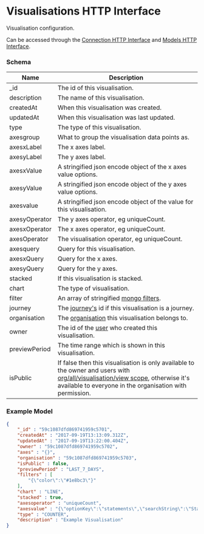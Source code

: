 ---
---

# Visualisations HTTP Interface

Visualisation configuration.

Can be accessed through the [Connection HTTP Interface](../http-connection) and [Models HTTP Interface](../http-models).

### Schema

Name | Description
--- | ---
_id | The id of this visualisation.
description | The name of this visualisation.
createdAt | When this visualisation was created.
updatedAt | When this visualisation was last updated.
type | The type of this visualisation.
axesgroup | What to group the visualisation data points as.
axesxLabel | The x axes label.
axesyLabel | The y axes label.
axesxValue | A stringified json encode object of the x axes value options.
axesyValue | A stringified json encode object of the y axes value options.
axesvalue | A stringified json encode object of the value for this visualisation.
axesyOperator | The y axes operator, eg uniqueCount.
axesxOperator | The x axes operator, eg uniqueCount.
axesOperator | The visualisation operator, eg uniqueCount.
axesquery | Query for this visualisation.
axesxQuery | Query for the x axes.
axesyQuery | Query for the y axes.
stacked | If this visualisation is stacked.
chart | The type of visualisation.
filter | An array of stringified [mongo filters](https://docs.mongodb.com/manual/reference/operator/aggregation/filter/).
journey | The [journey's](../http-journeys#schema) id if this visualisation is a journey.
organisation | The [organisation](../http-organisations#schema) this visualisation belongs to.
owner | The id of the [user](../http-users#schema) who created this visualisation.
previewPeriod | The time range which is shown in this visualisation.
isPublic | If false then this visualisation is only available to the owner and users with [org/all/visualisation/view scope](../http-roles/#organisation-scopes), otherwise it's available to everyone in the organisation with permission.

### Example Model

```json
{
	"_id" : "59c1087dfd869741959c5701",
	"createdAt" : "2017-09-19T13:13:09.312Z",
	"updatedAt" : "2017-09-19T13:22:00.404Z",
	"owner" : "59c1087dfd869741959c5702",
	"axes" : "{}",
	"organisation" : "59c1087dfd869741959c5703",
	"isPublic" : false,
	"previewPeriod" : "LAST_7_DAYS",
	"filters" : [
		"{\"color\":\"#1e8bc3\"}"
	],
	"chart" : "LINE",
	"stacked" : true,
	"axesoperator" : "uniqueCount",
	"axesvalue" : "{\"optionKey\":\"statements\",\"searchString\":\"Statements\"}",
	"type" : "COUNTER",
	"description" : "Example Visualisation"
}
```




